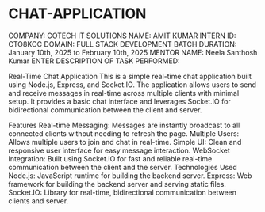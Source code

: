 # CHAT-APPLICATION

COMPANY: COTECH IT SOLUTIONS
NAME: AMIT KUMAR 
INTERN ID: CTO8KOC 
DOMAIN: FULL STACK DEVELOPMENT 
BATCH DURATION: January 10th, 2025 to February 10th, 2025 
MENTOR NAME: Neela Santhosh Kumar 
ENTER DESCRIPTION OF TASK PERFORMED: 

Real-Time Chat Application
This is a simple real-time chat application built using Node.js, Express, and Socket.IO. The application allows users to send and receive messages in real-time across multiple clients with minimal setup. It provides a basic chat interface and leverages Socket.IO for bidirectional communication between the client and server.

Features
Real-time Messaging: Messages are instantly broadcast to all connected clients without needing to refresh the page.
Multiple Users: Allows multiple users to join and chat in real-time.
Simple UI: Clean and responsive user interface for easy message interaction.
WebSocket Integration: Built using Socket.IO for fast and reliable real-time communication between the client and the server.
Technologies Used
Node.js: JavaScript runtime for building the backend server.
Express: Web framework for building the backend server and serving static files.
Socket.IO: Library for real-time, bidirectional communication between clients and server.
